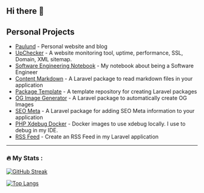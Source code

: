 ## Hi there 👋

## Personal Projects

- [Paulund](https://paulund.co.uk) - Personal website and blog
- [UpChecker](https://upchecker.app) - A website monitoring tool, uptime, performance, SSL, Domain, XML sitemap.
- [Software Engineering Notebook](https://github.com/paulund/software-engineer-notebook) - My notebook about being a Software Engineer
- [Content Markdown](https://github.com/paulund/content-markdown) - A Laravel package to read markdown files in your application
- [Package Template](https://github.com/paulund/package-template) - A template repository for creating Laravel packages
- [OG Image Generator](https://github.com/paulund/og-image-generator) - A Laravel package to automatically create OG Images
- [SEO Meta](https://github.com/paulund/seo-meta) - A Laravel package for adding SEO Meta information to your application
- [PHP Xdebug Docker](https://github.com/paulund/PHP-Xdebug) - Docker images to use xdebug locally. I use to debug in my IDE.
- [RSS Feed](https://github.com/paulund/rss-feed) - Create an RSS Feed in my Laravel application

---

### :fire: My Stats :
[![GitHub Streak](https://github-readme-streak-stats.herokuapp.com?user=paulund&theme=dark)](https://git.io/streak-stats)

[![Top Langs](https://github-readme-stats.vercel.app/api/top-langs/?username=paulund&layout=compact&theme=vision-friendly-dark)](https://github.com/anuraghazra/github-readme-stats)

